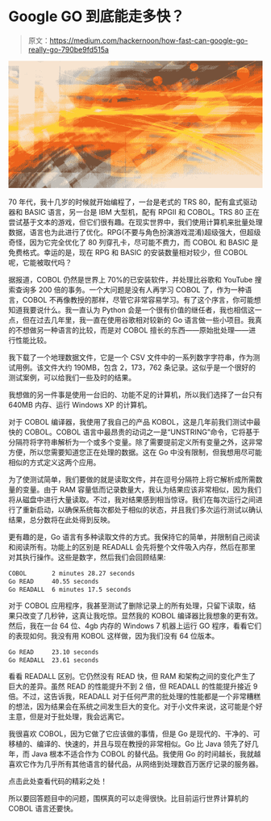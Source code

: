 # Google GO 到底能走多快？

> 原文：<https://medium.com/hackernoon/how-fast-can-google-go-really-go-790be9fd515a>

![](img/b6ef3e1931953cc7e78e65d2d1f892e7.png)

70 年代，我十几岁的时候就开始编程了，一台是老式的 TRS 80，配有盒式驱动器和 BASIC 语言，另一台是 IBM 大型机，配有 RPGII 和 COBOL。TRS 80 正在尝试基于文本的游戏，但它们很有趣。在现实世界中，我们使用计算机来批量处理数据，语言也为此进行了优化。RPG(不要与角色扮演游戏混淆)超级强大，但超级奇怪，因为它完全优化了 80 列穿孔卡，尽可能不费力，而 COBOL 和 BASIC 是免费格式。幸运的是，现在 RPG 和 BASIC 的安装数量相对较少，但 COBOL 呢，它能被取代吗？

据报道，COBOL 仍然是世界上 70%的已安装软件，并处理比谷歌和 YouTube 搜索查询多 200 倍的事务。一个大问题是没有人再学习 COBOL 了，作为一种语言，COBOL 不再像教授的那样，尽管它非常容易学习。有了这个序言，你可能想知道我要说什么。我一直认为 Python 会是一个很有价值的继任者，我也相信这一点，但在过去几年里，我一直在使用谷歌相对较新的 Go 语言做一些小项目。我真的不想做另一种语言的比较，而是对 COBOL 擅长的东西——原始批处理——进行性能比较。

我下载了一个地理数据文件，它是一个 CSV 文件中的一系列数字字符串，作为测试用例。该文件大约 190MB，包含 2，173，762 条记录。这似乎是一个很好的测试案例，可以给我们一些及时的结果。

我想做的另一件事是使用一台旧的、功能不足的计算机，所以我们选择了一台只有 640MB 内存、运行 Windows XP 的计算机。

对于 COBOL 编译器，我使用了我自己的产品 KOBOL，这是几年前我们测试中最快的 COBOL。COBOL 语言中最昂贵的动词之一是“UNSTRING”命令，它将基于分隔符将字符串解析为一个或多个变量。除了需要提前定义所有变量之外，这非常方便，所以您需要知道您正在处理的数据。这在 Go 中没有限制，但我想用尽可能相似的方式定义这两个应用。

为了使测试简单，我们要做的就是读取文件，并在逗号分隔符上将它解析成所需数量的变量。由于 RAM 容量低而记录数量大，我认为结果应该非常相似，因为我们将从磁盘中进行大量读取。不过，我对结果感到相当惊讶。我们在每次运行之间进行了重新启动，以确保系统每次都处于相似的状态，并且我们多次运行测试以确认结果，总分数将在此处得到反映。

更有趣的是，Go 语言有多种读取文件的方式。我保持它的简单，并限制自己阅读和阅读所有。功能上的区别是 READALL 会先将整个文件吸入内存，然后在那里对其执行操作。这些是数字，然后我们会回顾结果:

```
COBOL		2 minutes 28.27 seconds
Go READ		40.55 seconds
Go READALL	6 minutes 17.5 seconds
```

对于 COBOL 应用程序，我甚至测试了删除记录上的所有处理，只留下读取，结果只改变了几秒钟，这真让我吃惊。显然我的 KOBOL 编译器比我想象的更有效。然后，我在一台 64 位、4gb 内存的 Windows 7 机器上运行 GO 程序，看看它们的表现如何。我没有用 KOBOL 这样做，因为我们没有 64 位版本。

```
Go READ 	23.10 seconds
Go READALL	23.61 seconds
```

看看 READALL 区别。它仍然没有 READ 快，但 RAM 和架构之间的变化产生了巨大的差异。虽然 READ 的性能提升不到 2 倍，但 READALL 的性能提升接近 9 倍。不过，这告诉我，READALL 对于任何严肃的批处理的性能都是一个非常糟糕的想法，因为结果会在系统之间发生巨大的变化。对于小文件来说，这可能是个好主意，但是对于批处理，我会远离它。

我很喜欢 COBOL，因为它做了它应该做的事情，但是 Go 是现代的、干净的、可移植的、编译的、快速的，并且与现在教授的非常相似。Go 比 Java 领先了好几年，而 Java 根本不适合作为 COBOL 的替代品。我使用 Go 的时间越长，我就越喜欢它作为几乎所有其他语言的替代品，从网络到处理数百万医疗记录的服务器。

点击此处查看代码的精彩之处！

所以要回答题目中的问题，围棋真的可以走得很快。比目前运行世界计算机的 COBOL 语言还要快。